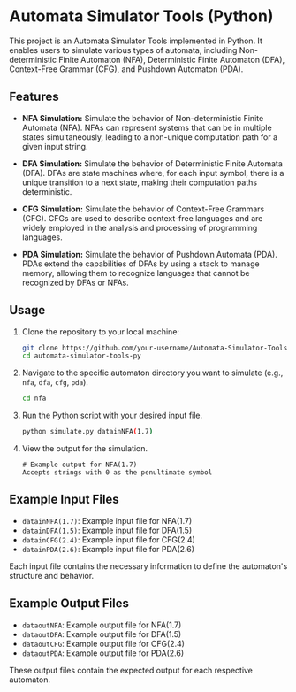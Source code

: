 # Automata Simulator Tools (Python)

This project is an Automata Simulator Tools implemented in Python. It enables users to simulate various types of automata, including Non-deterministic Finite Automaton (NFA), Deterministic Finite Automaton (DFA), Context-Free Grammar (CFG), and Pushdown Automaton (PDA).

## Features

- **NFA Simulation:** Simulate the behavior of Non-deterministic Finite Automata (NFA). NFAs can represent systems that can be in multiple states simultaneously, leading to a non-unique computation path for a given input string.

- **DFA Simulation:** Simulate the behavior of Deterministic Finite Automata (DFA). DFAs are state machines where, for each input symbol, there is a unique transition to a next state, making their computation paths deterministic.

- **CFG Simulation:** Simulate the behavior of Context-Free Grammars (CFG). CFGs are used to describe context-free languages and are widely employed in the analysis and processing of programming languages.

- **PDA Simulation:** Simulate the behavior of Pushdown Automata (PDA). PDAs extend the capabilities of DFAs by using a stack to manage memory, allowing them to recognize languages that cannot be recognized by DFAs or NFAs.

## Usage

1. Clone the repository to your local machine:

    ```bash
    git clone https://github.com/your-username/Automata-Simulator-Tools-py.git
    cd automata-simulator-tools-py
    ```

2. Navigate to the specific automaton directory you want to simulate (e.g., `nfa`, `dfa`, `cfg`, `pda`).

    ```bash
    cd nfa
    ```

3. Run the Python script with your desired input file.

    ```bash
    python simulate.py datainNFA(1.7)
    ```

4. View the output for the simulation.

    ```plaintext
    # Example output for NFA(1.7)
    Accepts strings with 0 as the penultimate symbol
    ```

## Example Input Files

- `datainNFA(1.7)`: Example input file for NFA(1.7)
- `datainDFA(1.5)`: Example input file for DFA(1.5)
- `datainCFG(2.4)`: Example input file for CFG(2.4)
- `datainPDA(2.6)`: Example input file for PDA(2.6)

Each input file contains the necessary information to define the automaton's structure and behavior.

## Example Output Files

- `dataoutNFA`: Example output file for NFA(1.7)
- `dataoutDFA`: Example output file for DFA(1.5)
- `dataoutCFG`: Example output file for CFG(2.4)
- `dataoutPDA`: Example output file for PDA(2.6)

These output files contain the expected output for each respective automaton.

